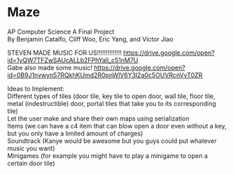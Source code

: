 # Maze
AP Computer Science A Final Project<br />
By Benjamin Catalfo, Cliff Woo, Eric Yang, and Victor Jiao<br />

STEVEN MADE MUSIC FOR US!!!!!!!!!!!!!! https://drive.google.com/open?id=1yQW7TFZwSAUcALLb2FPhYall_c51nM7U <br />
Gabe also made some music! https://drive.google.com/open?id=0B9J1nvwyn57RQkhKUmd2R0pnWlV6Y3l2a0c5OUVRcnVvT0ZR <br />

Ideas to Implement:<br />
Different types of tiles (door tile, key tile to open door, wall tile, floor tile, metal (indestructible) door, portal tiles that take you to its corresponding tile)<br />
Let the user make and share their own maps using serialization<br />
Items (we can have a c4 item that can blow open a door even without a key, but you only have a limited amount of charges)<br />
Soundtrack (Kanye would be awesome but you guys could put whatever music you want)<br />
Minigames (for example you might have to play a minigame to open a certain door tile)<br />
